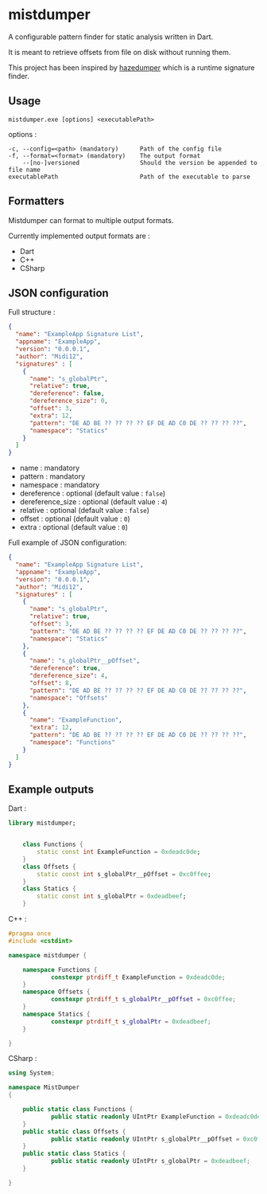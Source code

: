 # mistdumper

A configurable pattern finder for static analysis written in Dart.

It is meant to retrieve offsets from file on disk without running them.

This project has been inspired by [hazedumper](https://github.com/frk1/hazedumper-rs) which is a runtime signature finder.

## Usage
`mistdumper.exe [options] <executablePath>`

options :
```
-c, --config=<path> (mandatory)      Path of the config file
-f, --format=<format> (mandatory)    The output format
    --[no-]versioned                 Should the version be appended to file name
executablePath                       Path of the executable to parse
```

## Formatters

Mistdumper can format to multiple output formats.

Currently implemented output formats are :
* Dart
* C++
* CSharp

## JSON configuration

Full structure :
```json
{
  "name": "ExampleApp Signature List",
  "appname": "ExampleApp",
  "version": "0.0.0.1",
  "author": "Midi12",
  "signatures" : [
    {
      "name": "s_globalPtr",
      "relative": true,
      "dereference": false,
      "dereference_size": 0,
      "offset": 3,
      "extra": 12,
      "pattern": "DE AD BE ?? ?? ?? ?? EF DE AD C0 DE ?? ?? ?? ??",
      "namespace": "Statics"
    }
  ]
}
```

* name : mandatory
* pattern : mandatory
* namespace : mandatory
* dereference : optional (default value : `false`)
* dereference_size : optional (default value : `4`)
* relative : optional (default value : `false`)
* offset : optional (default value : `0`)
* extra : optional (default value : `0`)

Full example of JSON configuration:
```json
{
  "name": "ExampleApp Signature List",
  "appname": "ExampleApp",
  "version": "0.0.0.1",
  "author": "Midi12",
  "signatures" : [
    {
      "name": "s_globalPtr",
      "relative": true,
      "offset": 3,
      "pattern": "DE AD BE ?? ?? ?? ?? EF DE AD C0 DE ?? ?? ?? ??",
      "namespace": "Statics"
    },
    {
      "name": "s_globalPtr__pOffset",
      "dereference": true,
      "dereference_size": 4,
      "offset": 8,
      "pattern": "DE AD BE ?? ?? ?? ?? EF DE AD C0 DE ?? ?? ?? ??",
      "namespace": "Offsets"
    },
    {
      "name": "ExampleFunction",
      "extra": 12,
      "pattern": "DE AD BE ?? ?? ?? ?? EF DE AD C0 DE ?? ?? ?? ??",
      "namespace": "Functions"
    }
  ]
}
```

## Example outputs

Dart :
```dart
library mistdumper;


	class Functions {
		static const int ExampleFunction = 0xdeadc0de;
	}
	class Offsets {
		static const int s_globalPtr__pOffset = 0xc0ffee;
	}
	class Statics {
		static const int s_globalPtr = 0xdeadbeef;
	}

```

C++ :
```cpp
#pragma once
#include <cstdint>

namespace mistdumper {

	namespace Functions {
			constexpr ptrdiff_t ExampleFunction = 0xdeadc0de;
	}
	namespace Offsets {
			constexpr ptrdiff_t s_globalPtr__pOffset = 0xc0ffee;
	}
	namespace Statics {
			constexpr ptrdiff_t s_globalPtr = 0xdeadbeef;
	}

}
```

CSharp :
```csharp
using System;

namespace MistDumper
{

	public static class Functions {
			public static readonly UIntPtr ExampleFunction = 0xdeadc0de;
	}
	public static class Offsets {
			public static readonly UIntPtr s_globalPtr__pOffset = 0xc0ffee;
	}
	public static class Statics {
			public static readonly UIntPtr s_globalPtr = 0xdeadbeef;
	}

}
```